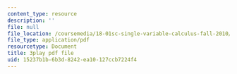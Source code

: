 ```yaml
---
content_type: resource
description: ''
file: null
file_location: /coursemedia/18-01sc-single-variable-calculus-fall-2010/15237b1b6b3d8242ea10127ccb7224f4_60VGKnYBpbg.pdf
file_type: application/pdf
resourcetype: Document
title: 3play pdf file
uid: 15237b1b-6b3d-8242-ea10-127ccb7224f4
---
```

